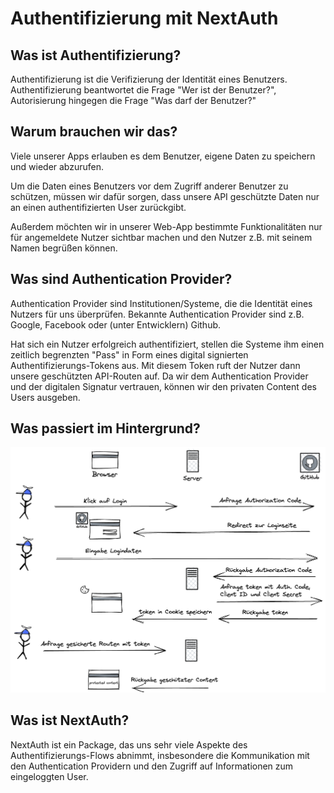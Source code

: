 # Authentifizierung mit NextAuth

## Was ist Authentifizierung?

Authentifizierung ist die Verifizierung der Identität eines Benutzers.
Authentifizierung beantwortet die Frage "Wer ist der Benutzer?", Autorisierung
hingegen die Frage "Was darf der Benutzer?"

## Warum brauchen wir das?

Viele unserer Apps erlauben es dem Benutzer, eigene Daten zu speichern und
wieder abzurufen.

Um die Daten eines Benutzers vor dem Zugriff anderer Benutzer zu schützen,
müssen wir dafür sorgen, dass unsere API geschützte Daten nur an einen
authentifizierten User zurückgibt.

Außerdem möchten wir in unserer Web-App bestimmte Funktionalitäten nur für
angemeldete Nutzer sichtbar machen und den Nutzer z.B. mit seinem Namen begrüßen
können.

## Was sind Authentication Provider?

Authentication Provider sind Institutionen/Systeme, die die Identität eines
Nutzers für uns überprüfen. Bekannte Authentication Provider sind z.B. Google,
Facebook oder (unter Entwicklern) Github.

Hat sich ein Nutzer erfolgreich authentifiziert, stellen die Systeme ihm einen
zeitlich begrenzten "Pass" in Form eines digital signierten
Authentifizierungs-Tokens aus. Mit diesem Token ruft der Nutzer dann unsere
geschützten API-Routen auf. Da wir dem Authentication Provider und der digitalen
Signatur vertrauen, können wir den privaten Content des Users ausgeben.

## Was passiert im Hintergrund?

![Auth Flow Image](_data/auth-flow.png)

## Was ist NextAuth?

NextAuth ist ein Package, das uns sehr viele Aspekte des
Authentifizierungs-Flows abnimmt, insbesondere die Kommunikation mit den
Authentication Providern und den Zugriff auf Informationen zum eingeloggten
User.

